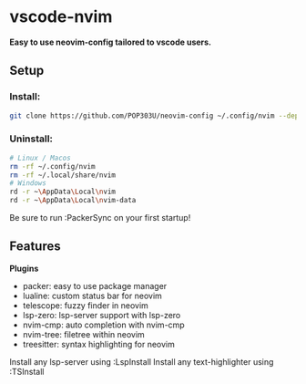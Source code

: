 # vscode-nvim

**Easy to use neovim-config tailored to vscode users.**

## Setup

### Install:

```bash
git clone https://github.com/POP303U/neovim-config ~/.config/nvim --depth 1 && nvim
```

### Uninstall:

```bash
# Linux / Macos
rm -rf ~/.config/nvim
rm -rf ~/.local/share/nvim
# Windows
rd -r ~\AppData\Local\nvim
rd -r ~\AppData\Local\nvim-data
```

Be sure to run :PackerSync on your first startup!

## Features

**Plugins**

+ packer: easy to use package manager
+ lualine: custom status bar for neovim
+ telescope: fuzzy finder in neovim
+ lsp-zero: lsp-server support with lsp-zero
+ nvim-cmp: auto completion with nvim-cmp
+ nvim-tree: filetree within neovim
+ treesitter: syntax highlighting for neovim

Install any lsp-server using :LspInstall
Install any text-highlighter using :TSInstall



